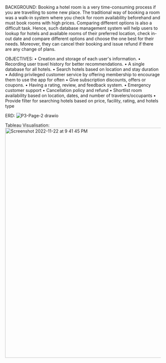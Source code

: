 BACKGROUND:
Booking a hotel room is a very time-consuming process if you are travelling to some new place.
The traditional way of booking a room was a walk-in system where you check for room
availability beforehand and must book rooms with high prices. Comparing different options is
also a difficult task. Hence, such database management system will help users to lookup for
hotels and available rooms of their preferred location, check in-out date and compare different
options and choose the one best for their needs. Moreover, they can cancel their booking and
issue refund if there are any change of plans.

OBJECTIVES:
• Creation and storage of each user's information.
• Recording user travel history for better recommendations.
• A single database for all hotels.
• Search hotels based on location and stay duration
• Adding privileged customer service by offering membership to encourage them to use the app for often
• Give subscription discounts, offers or coupons.
• Having a rating, review, and feedback system.
• Emergency customer support
• Cancellation policy and refund
• Shortlist room availability based on location, dates, and number of travelers/occupants
• Provide filter for searching hotels based on price, facility, rating, and hotels type

ERD:
![P3-Page-2 drawio](https://user-images.githubusercontent.com/114259682/204942324-67bb023c-54b9-46c0-94a0-99d6c69886a5.png)

Tableau Visualisation:
<img width="744" alt="Screenshot 2022-11-22 at 9 41 45 PM" src="https://user-images.githubusercontent.com/114259682/204942336-2df5d826-32b7-46ad-b9c2-7dc21e20db43.png">

